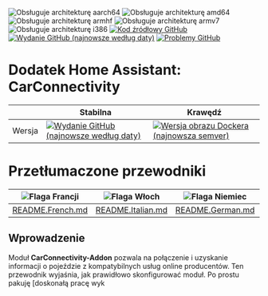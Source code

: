 ![Obsługuje architekturę aarch64][aarch64-shield]
![Obsługuje architekturę amd64][amd64-shield]
![Obsługuje architekturę armhf][armhf-shield]
![Obsługuje architekturę armv7][armv7-shield]
![Obsługuje architekturę i386][i386-shield]
[![Kod źródłowy GitHub](https://img.shields.io/badge/Source-GitHub-green)](https://github.com/Pulpyyyy/carconnectivity-addon/)
[![Wydanie GitHub (najnowsze według daty)](https://img.shields.io/github/v/release/Pulpyyyy/carconnectivity-addon)](https://github.com/Pulpyyyy/carconnectivity-addon/releases/latest)
[![Problemy GitHub](https://img.shields.io/github/issues/Pulpyyyy/carconnectivity-addon)](https://github.com/Pulpyyyy/carconnectivity-addon/issues)

[aarch64-shield]: https://img.shields.io/badge/aarch64-yes-green.svg
[amd64-shield]: https://img.shields.io/badge/amd64-yes-green.svg
[armhf-shield]: https://img.shields.io/badge/armhf-yes-green.svg
[armv7-shield]: https://img.shields.io/badge/armv7-yes-green.svg
[i386-shield]: https://img.shields.io/badge/i386-yes-green.svg

# Dodatek Home Assistant: CarConnectivity

|         | Stabilna                                                                                                                       | Krawędź                                                                                                                                     |
| ------- | ------------------------------------------------------------------------------------------------------------------------------ | -------------------------------------------------------------------------------------------------------------------------------------------- |
| Wersja  | [![Wydanie GitHub (najnowsze według daty)](https://img.shields.io/docker/v/pulpyyyy/carconnectivity-addon-amd64?&sort=date&label=&style=for-the-badge)](https://github.com/pulpyyyy/carconnectivity-addon/releases) | [![Wersja obrazu Dockera (najnowsza semver)](https://img.shields.io/docker/v/pulpyyyy/carconnectivity-addon-edge-amd64?&sort=date&label=&style=for-the-badge)](https://github.com/Pulpyyyy/carconnectivity-addon/blob/main/carconnectivity-addon-edge/CHANGELOG.md) |

# Przetłumaczone przewodniki

| ![Flaga Francji](https://upload.wikimedia.org/wikipedia/commons/thumb/c/c3/Flag_of_France.svg/1280px-Flag_of_France.svg.png) | ![Flaga Włoch](https://upload.wikimedia.org/wikipedia/commons/thumb/0/03/Flag_of_Italy.svg/1280px-Flag_of_Italy.svg.png) | ![Flaga Niemiec](https://upload.wikimedia.org/wikipedia/commons/thumb/b/ba/Flag_of_Germany.svg/1280px-Flag_of_Germany.svg.png) | ![Flaga Hiszpanii](https://upload.wikimedia.org/wikipedia/commons/thumb/9/9a/Flag_of_Spain.svg/1280px-Flag_of_Spain.svg.png) | ![Flaga Polski](https://upload.wikimedia.org/wikipedia/commons/thumb/1/12/Flag_of_Poland.svg/1280px-Flag_of_Poland.svg.png) | ![Flaga Portugalii](https://upload.wikimedia.org/wikipedia/commons/thumb/5/5c/Flag_of_Portugal.svg/1280px-Flag_of_Portugal.svg.png) |
|---------|-----------|-----------|-----------|-----------|-----------|
| [README.French.md](https://github.com/Pulpyyyy/carconnectivity-addon/blob/main/README.French.md) | [README.Italian.md](https://github.com/Pulpyyyy/carconnectivity-addon/blob/main/README.Italian.md) | [README.German.md](https://github.com/Pulpyyyy/carconnectivity-addon/blob/main/README.German.md) | [README.Spanish.md](https://github.com/Pulpyyyy/carconnectivity-addon/blob/main/README.Spanish.md) | [README.Polish.md](https://github.com/Pulpyyyy/carconnectivity-addon/blob/main/README.Polish.md) | [README.Portuguese.md](https://github.com/Pulpyyyy/carconnectivity-addon/blob/main/README.Portuguese.md) |

## Wprowadzenie

Moduł **CarConnectivity-Addon** pozwala na połączenie i uzyskanie informacji o pojeździe z kompatybilnych usług online producentów. Ten przewodnik wyjaśnia, jak prawidłowo skonfigurować moduł. 
Po prostu pakuję [doskonałą pracę wyk